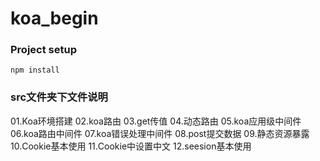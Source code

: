 # koa_begin

### Project setup

````shell
npm install
````

### src文件夹下文件说明

01.Koa环境搭建
02.koa路由
03.get传值
04.动态路由
05.koa应用级中间件
06.koa路由中间件
07.koa错误处理中间件
08.post提交数据
09.静态资源暴露
10.Cookie基本使用
11.Cookie中设置中文
12.seesion基本使用